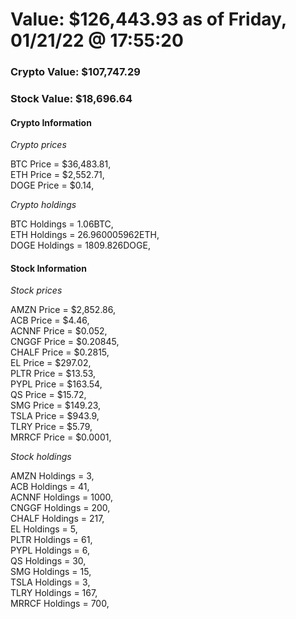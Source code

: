 # Value: $126,443.93 as of Friday, 01/21/22 @ 17:55:20 

### Crypto Value: $107,747.29

### Stock Value: $18,696.64

#### Crypto Information 
*Crypto prices* 

BTC Price = $36,483.81,  
ETH Price = $2,552.71,  
DOGE Price = $0.14,  


*Crypto holdings* 

BTC Holdings = 1.06BTC,  
ETH Holdings = 26.960005962ETH,  
DOGE Holdings = 1809.826DOGE,  


#### Stock Information 

*Stock prices* 

AMZN Price = $2,852.86,  
ACB Price = $4.46,  
ACNNF Price = $0.052,  
CNGGF Price = $0.20845,  
CHALF Price = $0.2815,  
EL Price = $297.02,  
PLTR Price = $13.53,  
PYPL Price = $163.54,  
QS Price = $15.72,  
SMG Price = $149.23,  
TSLA Price = $943.9,  
TLRY Price = $5.79,  
MRRCF Price = $0.0001,  


*Stock holdings* 

AMZN Holdings = 3,  
ACB Holdings = 41,  
ACNNF Holdings = 1000,  
CNGGF Holdings = 200,  
CHALF Holdings = 217,  
EL Holdings = 5,  
PLTR Holdings = 61,  
PYPL Holdings = 6,  
QS Holdings = 30,  
SMG Holdings = 15,  
TSLA Holdings = 3,  
TLRY Holdings = 167,  
MRRCF Holdings = 700,  


